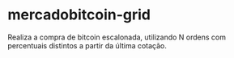# mercadobitcoin-grid
Realiza a compra de bitcoin escalonada, utilizando N ordens com percentuais distintos a partir da última cotação.
